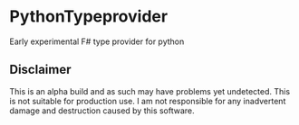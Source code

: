 PythonTypeprovider
==================

Early experimental F# type provider for python

## Disclaimer

This is an alpha build and as such may have problems yet undetected. This is not suitable for production use.  I am not responsible for any inadvertent damage and destruction caused by this software. 